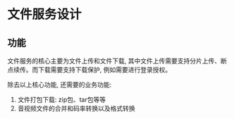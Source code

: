 # 文件服务设计

## 功能
文件服务的核心主要为文件上传和文件下载, 其中文件上传需要支持分片上传、断点续传。而下载需要支持下载保护, 例如需要进行登录授权。


除去以上核心功能, 还需要的业务功能: 
1. 文件打包下载: zip包、tar包等等
2. 音视频文件的合并和码率转换以及格式转换